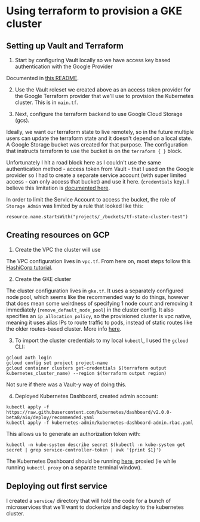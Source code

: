 # Using terraform to provision a GKE cluster

## Setting up Vault and Terraform

1. Start by configuring Vault locally so we have access key based authentication with the Google Provider

Documented in [this README](./local-vault/README.md).


2. Use the Vault roleset we created above as an access token provider for the Google Terraform provider that we'll use to provision the Kubernetes cluster. This is in `main.tf`.


3. Next, configure the terraform backend to use Google Cloud Storage (gcs).

Ideally, we want our terraform state to live remotely, so in the future multiple users can update the terraform state and it doesn't depend on a local state. A Google Storage bucket was created for that purpose. The configuration that instructs terraform to use the bucket is on the `terraform { }` block.

Unfortunately I hit a road block here as I couldn't use the same authentication method - access token from Vault - that I used on the Google provider so I had to create a separate service account (with super limited access - can only access that bucket) and use it here. (`credentials` key).
I believe this limitation is [documented here](https://github.com/hashicorp/terraform/issues/13022).

In order to limit the Service Account to access the bucket, the role of `Storage Admin` was limited by a rule that looked like this:
```
resource.name.startsWith("projects/_/buckets/tf-state-cluster-test")
```


## Creating resources on GCP

1. Create the VPC the cluster will use

The VPC configuration lives in `vpc.tf`.
From here on, most steps follow this [HashiCorp tutorial](https://learn.hashicorp.com/tutorials/terraform/gke).


2. Create the GKE cluster

The cluster configuration lives in `gke.tf`.
It uses a separately configured node pool, which seems like the recommended way to do things, however that does mean some weirdness of specifying 1 node count and removing it immediately (`remove_default_node_pool`) in the cluster config.
It also specifies an `ip_allocation_policy`, so the provisioned cluster is vpc native, meaning it uses alias IPs to route traffic to pods, instead of static routes like the older routes-based cluster. More info [here](https://cloud.google.com/kubernetes-engine/docs/concepts/alias-ips).


3. To import the cluster credentials to my local `kubectl`, I used the `gcloud` CLI:
```
gcloud auth login
gcloud config set project project-name
gcloud container clusters get-credentials $(terraform output kubernetes_cluster_name) --region $(terraform output region)
```

Not sure if there was a Vault-y way of doing this.


4. Deployed Kubernetes Dashboard, created admin account:
```
kubectl apply -f https://raw.githubusercontent.com/kubernetes/dashboard/v2.0.0-beta8/aio/deploy/recommended.yaml
kubectl apply -f kubernetes-admin/kubernetes-dashboard-admin.rbac.yaml
```

This allows us to generate an authorization token with:
```
kubectl -n kube-system describe secret $(kubectl -n kube-system get secret | grep service-controller-token | awk '{print $1}')
```

The Kubernetes Dashboard should be running [here](http://127.0.0.1:8001/api/v1/namespaces/kubernetes-dashboard/services/https:kubernetes-dashboard:/proxy/), proxied (ie while running `kubectl proxy` on a separate terminal window).


## Deploying out first service

I created a `service/` directory that will hold the code for a bunch of microservices that we'll want to dockerize and deploy to the kubernetes cluster.
